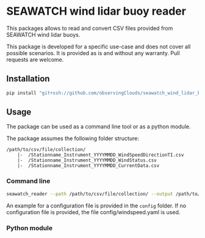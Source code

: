 # SEAWATCH wind lidar buoy reader

This packages allows to read and convert CSV files provided from SEAWATCH wind lidar buoys.

This package is developed for a specific use-case and does not cover all possible scenarios. It is provided as is and without any warranty. Pull requests are welcome.

## Installation

```bash
pip install "git+ssh://github.com/observingClouds/seawatch_wind_lidar_buoy_reader#egg=seawatch_reader"
```

## Usage

The package can be used as a command line tool or as a python module.

The package assumes the following folder structure:

```
/path/to/csv/file/collection/
    |-  /Stationname_Instrument_YYYYMMDD_WindSpeedDirectionTI.csv
    |-  /Stationname_Instrument_YYYYMMDD_WindStatus.csv
    |-  /Stationname_Instrument_YYYYMMDD_CurrentData.csv
```

### Command line

```bash
seawatch_reader --path /path/to/csv/file/collection/ --output /path/to/output.nc --filetypes wsp_wdir_csv --config /path/to/config.yml
```

An example for a configuration file is provided in the `config` folder. If no configuration file is provided, the file config/windspeed.yaml is used.

### Python module
